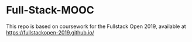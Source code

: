 # Full-Stack-MOOC

This repo is based on coursework for the Fullstack Open 2019, available at https://fullstackopen-2019.github.io/
